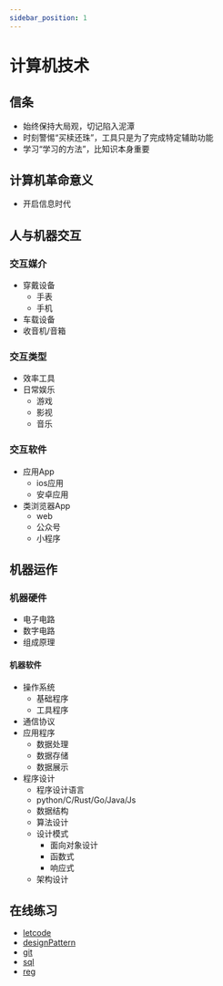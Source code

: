 ```yaml
---
sidebar_position: 1
---
```


# 计算机技术

## 信条

- 始终保持大局观，切记陷入泥潭
- 时刻警惕“买椟还珠”，工具只是为了完成特定辅助功能
- 学习“学习的方法”，比知识本身重要


## 计算机革命意义

- 开启信息时代

## 人与机器交互

### 交互媒介

- 穿戴设备
  - 手表
  - 手机
- 车载设备
- 收音机/音箱

### 交互类型

- 效率工具
- 日常娱乐
  - 游戏
  - 影视
  - 音乐

### 交互软件

- 应用App
  - ios应用
  - 安卓应用
- 类浏览器App
  - web
  - 公众号
  - 小程序

## 机器运作

### 机器硬件

- 电子电路
- 数字电路
- 组成原理

#### 机器软件

- 操作系统
  - 基础程序
  - 工具程序
- 通信协议
- 应用程序
  - 数据处理
  - 数据存储
  - 数据展示
- 程序设计
  - 程序设计语言
  - python/C/Rust/Go/Java/Js
  - 数据结构
  - 算法设计
  - 设计模式
    - 面向对象设计
    - 函数式
    - 响应式
  - 架构设计

## 在线练习

- [letcode](https://leetcode-cn.com/)
- [designPattern](https://refactoring.guru/)
- [git](https://learngitbranching.js.org/)
- [sql](https://sqlzoo.net/wiki/SQL_Tutorial)
- [reg](https://regexr.com/)
